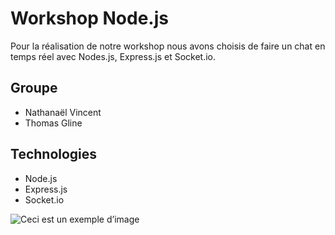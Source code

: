 # Workshop Node.js

Pour la réalisation de notre workshop nous avons choisis de faire un chat en temps réel avec Nodes.js, Express.js et Socket.io.

## Groupe
- Nathanaël Vincent
- Thomas Gline

## Technologies
- Node.js
- Express.js
- Socket.io

![Ceci est un exemple d’image](https://image.noelshack.com/fichiers/2021/06/4/1613056925-chatnode.png)
